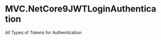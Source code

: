 
# MVC.NetCore9JWTLoginAuthentication






























































All Types of Tokens for Authentication








